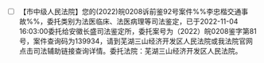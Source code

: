 - [ ] 【市中级人民法院】您的(2022)皖0208诉前鉴92号案件%%李忠楷交通事故%%，委托类别为法医临床、法医病理等司法鉴定，已于2022-11-04 16:03:00委托给安徽长盛司法鉴定所，委托案号为（2022）皖0208鉴字第81号，案件查询码为139934，请到芜湖三山经济开发区人民法院或我法院官网点击司法辅助链接查询详情。委托法院：芜湖三山经济开发区人民法院。